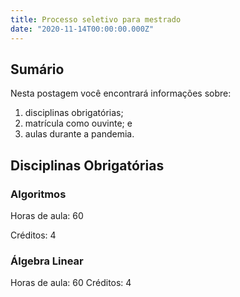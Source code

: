 ```yaml
---
title: Processo seletivo para mestrado
date: "2020-11-14T00:00:00.000Z"
---
```


## Sumário

Nesta postagem você encontrará informações sobre:
1. disciplinas obrigatórias;
2. matrícula como ouvinte; e
3. aulas durante a pandemia.

## Disciplinas Obrigatórias

### Algoritmos
Horas de aula: 60

Créditos: 4

### Álgebra Linear
Horas de aula: 60
Créditos: 4